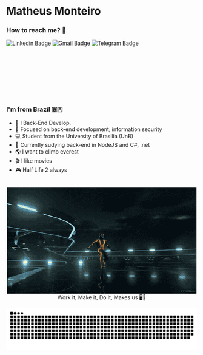 <!--
### Hi there 👋
**matheusyanmonteiro** is a ✨ _special_ ✨ repository because its `README.md` (this file) appears on your GitHub profile.

Here are some ideas to get you started:

- 🔭 I’m currently working on ...
- 🌱 I’m currently learning ...
- 👯 I’m looking to collaborate on ...
- 🤔 I’m looking for help with ...
- 💬 Ask me about ...
- 📫 How to reach me: ...
- 😄 Pronouns: ...
- ⚡ Fun fact: ...
-->

# Matheus Monteiro

### How to reach me? 🔎

[![Linkedin Badge](https://img.shields.io/badge/-Matheus-blue?style=flat-square&logo=Linkedin&logoColor=white&link=https://www.linkedin.com/in/matheusyanmonte76iro-b5788a208/)](https://www.linkedin.com/in/matheusyanmonte76iro-b5788a208/)
[![Gmail Badge](https://img.shields.io/badge/-matheusyanmonteiro@gmail.com-c14438?style=flat-square&logo=Gmail&logoColor=white&link=mailto:matheusyanmonteiro@gmail.com)](mailto:matheusyanmonteiro@gmail.com)
[![Telegram Badge](https://img.shields.io/badge/-Matheusyanmonteiro-blue?style=flat-square&logo=Telegram&logoColor=white&link=https://t.me/Matheusyanmonteiro)](https://t.me/Matheusyanmonteiro)

</a><br><br><br><br><br><br><br>

### I'm from Brazil 🇧🇷  

- 🧠 I Back-End Develop. 
- 🎯 Focused on back-end development, information security
- 💻 Student from the University of Brasilia (UnB)
- 🚀 Currently sudying back-end in NodeJS and C#, .net
- 🌎 I want to climb everest
- 🎬 I like movies
- 🎮 Half Life 2 always
<br><br>

<div align='center'>
  <img align="center" src="gifs_home/tron.gif" alt="tron" width=500px />
  <br>
  Work it, Make it, Do it, Makes us 🖥💾
</div>

![](https://github.com/Platane/snk/raw/output/github-contribution-grid-snake.svg)
